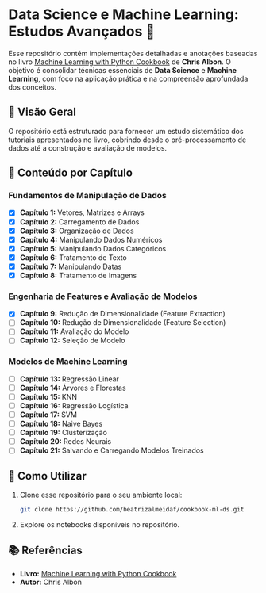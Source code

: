 # Data Science e Machine Learning: Estudos Avançados 🚀

Esse repositório contém implementações detalhadas e anotações baseadas no livro [Machine Learning with Python Cookbook](https://www.oreilly.com/library/view/machine-learning-with/9781491989371/) de **Chris Albon**. O objetivo é consolidar técnicas essenciais de **Data Science** e **Machine Learning**, com foco na aplicação prática e na compreensão aprofundada dos conceitos.

## 📌 Visão Geral
O repositório está estruturado para fornecer um estudo sistemático dos tutoriais apresentados no livro, cobrindo desde o pré-processamento de dados até a construção e avaliação de modelos. 


## 📖 Conteúdo por Capítulo

### Fundamentos de Manipulação de Dados
- [X] **Capítulo 1:** Vetores, Matrizes e Arrays
- [X] **Capítulo 2:** Carregamento de Dados
- [X] **Capítulo 3:** Organização de Dados
- [X] **Capítulo 4:** Manipulando Dados Numéricos
- [X] **Capítulo 5:** Manipulando Dados Categóricos
- [X] **Capítulo 6:** Tratamento de Texto
- [X] **Capítulo 7:** Manipulando Datas
- [X] **Capítulo 8:** Tratamento de Imagens

### Engenharia de Features e Avaliação de Modelos
- [X] **Capítulo 9:** Redução de Dimensionalidade (Feature Extraction)
- [ ] **Capítulo 10:** Redução de Dimensionalidade (Feature Selection)
- [ ] **Capítulo 11:** Avaliação do Modelo
- [ ] **Capítulo 12:** Seleção de Modelo

### Modelos de Machine Learning
- [ ] **Capítulo 13:** Regressão Linear
- [ ] **Capítulo 14:** Árvores e Florestas
- [ ] **Capítulo 15:** KNN
- [ ] **Capítulo 16:** Regressão Logística
- [ ] **Capítulo 17:** SVM
- [ ] **Capítulo 18:** Naive Bayes
- [ ] **Capítulo 19:** Clusterização
- [ ] **Capítulo 20:** Redes Neurais
- [ ] **Capítulo 21:** Salvando e Carregando Modelos Treinados

## 🚀 Como Utilizar
1. Clone esse repositório para o seu ambiente local:
   ```bash
   git clone https://github.com/beatrizalmeidaf/cookbook-ml-ds.git
   ```
2. Explore os notebooks disponíveis no repositório.

## 📚 Referências
- **Livro:** [Machine Learning with Python Cookbook](https://www.oreilly.com/library/view/machine-learning-with/9781491989371/)
- **Autor:** Chris Albon

